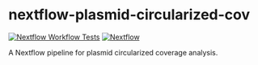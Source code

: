 # nextflow-plasmid-circularized-cov



[![Nextflow Workflow Tests](https://github.com/YanyanLiuBio/nextflow-plasmid-circularized-cov/actions/workflows/ci.yml/badge.svg?branch=main)](https://github.com/YanyanLiuBio/nextflow-plasmid-circularized-cov/actions/workflows/nextflow-ci.yml?query=branch%3Amain)
[![Nextflow](https://img.shields.io/badge/Nextflow%20DSL2-%E2%89%A523.04.0-blue.svg)](https://www.nextflow.io/)


A Nextflow pipeline for plasmid circularized coverage analysis.



